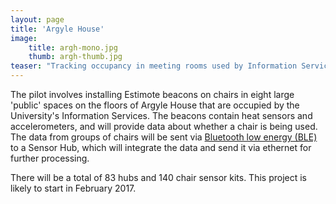 ```yaml
---
layout: page
title: 'Argyle House'
image: 
    title: argh-mono.jpg
    thumb: argh-thumb.jpg
teaser: "Tracking occupancy in meeting rooms used by Information Services"
---
```


The pilot involves installing Estimote beacons on chairs in eight large 'public' spaces on the floors of Argyle House that are occupied by the University's Information Services. The beacons contain heat sensors and accelerometers, and will provide data about whether a chair is being used. The data from groups of chairs will be sent via [Bluetooth low energy (BLE)](https://www.bluetooth.com/what-is-bluetooth-technology/bluetooth-technology-basics/low-energy) to a Sensor Hub, which will integrate the data and send it via ethernet for further processing. 

There will be a total of 83 hubs and 140 chair sensor kits. This project is likely to start in February 2017.



